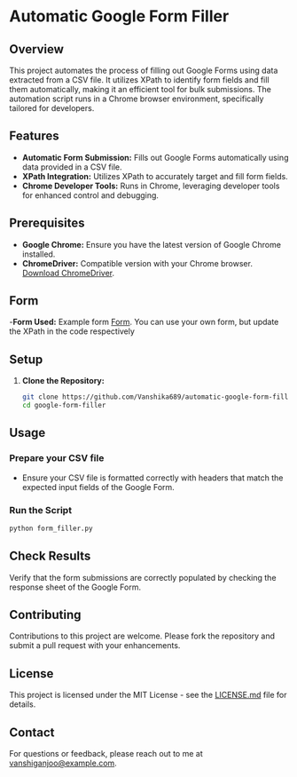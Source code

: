 # Automatic Google Form Filler

## Overview
This project automates the process of filling out Google Forms using data extracted from a CSV file. It utilizes XPath to identify form fields and fill them automatically, making it an efficient tool for bulk submissions. The automation script runs in a Chrome browser environment, specifically tailored for developers.

## Features
- **Automatic Form Submission:** Fills out Google Forms automatically using data provided in a CSV file.
- **XPath Integration:** Utilizes XPath to accurately target and fill form fields.
- **Chrome Developer Tools:** Runs in Chrome, leveraging developer tools for enhanced control and debugging.

## Prerequisites
- **Google Chrome:** Ensure you have the latest version of Google Chrome installed.
- **ChromeDriver:** Compatible version with your Chrome browser. [Download ChromeDriver](https://sites.google.com/a/chromium.org/chromedriver/).

## Form
-**Form Used:** Example form [Form](https://docs.google.com/forms/d/e/1FAIpQLScsMrXjtSsg6sCI_zxNiyifWftniEReIi-tJFsKiI5uu3MTmw/viewform). You can use your own form, but update the XPath in the code respectively
 
## Setup
1. **Clone the Repository:**
   ```bash
   git clone https://github.com/Vanshika689/automatic-google-form-filler.git
   cd google-form-filler
   ```

## Usage
### Prepare your CSV file
- Ensure your CSV file is formatted correctly with headers that match the expected input fields of the Google Form.

### Run the Script
```bash
python form_filler.py
```

## Check Results
Verify that the form submissions are correctly populated by checking the response sheet of the Google Form.

## Contributing
Contributions to this project are welcome. Please fork the repository and submit a pull request with your enhancements.

## License
This project is licensed under the MIT License - see the [LICENSE.md](LICENSE) file for details.

## Contact
For questions or feedback, please reach out to me at [vanshiganjoo@example.com](mailto:vanshiganjoo@gmail.com).

